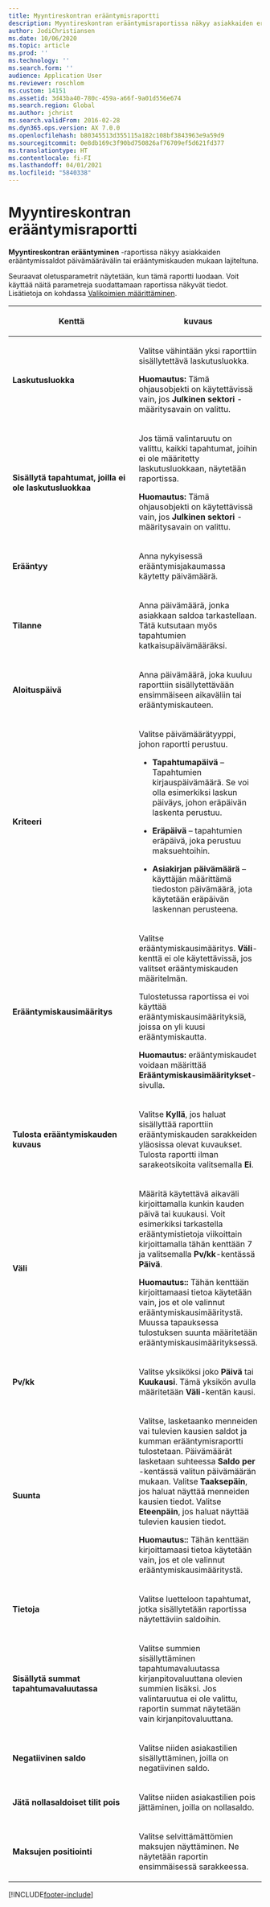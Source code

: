 ```yaml
---
title: Myyntireskontran erääntymisraportti
description: Myyntireskontran erääntymisraportissa näkyy asiakkaiden erääntymissaldot päivämäärävälin tai erääntymiskauden mukaan lajiteltuna.
author: JodiChristiansen
ms.date: 10/06/2020
ms.topic: article
ms.prod: ''
ms.technology: ''
ms.search.form: ''
audience: Application User
ms.reviewer: roschlom
ms.custom: 14151
ms.assetid: 3d43ba40-780c-459a-a66f-9a01d556e674
ms.search.region: Global
ms.author: jchrist
ms.search.validFrom: 2016-02-28
ms.dyn365.ops.version: AX 7.0.0
ms.openlocfilehash: b80345513d355115a182c108bf3843963e9a59d9
ms.sourcegitcommit: 0e8db169c3f90bd750826af76709ef5d621fd377
ms.translationtype: HT
ms.contentlocale: fi-FI
ms.lasthandoff: 04/01/2021
ms.locfileid: "5840338"
---
```

# <a name="customer-aging-report"></a>Myyntireskontran erääntymisraportti 

**Myyntireskontran erääntyminen** -raportissa näkyy asiakkaiden erääntymissaldot päivämäärävälin tai erääntymiskauden mukaan lajiteltuna.

Seuraavat oletusparametrit näytetään, kun tämä raportti luodaan. Voit käyttää näitä parametreja suodattamaan raportissa näkyvät tiedot. Lisätietoja on kohdassa [Valikoimien määrittäminen](set-up-collections.md).

<table>
<colgroup>
<col style="width: 50%" />
<col style="width: 50%" />
</colgroup>
<thead>
<tr class="header">
<th><p>Kenttä</p></th>
<th><p>kuvaus</p></th>
</tr>
</thead>
<tbody>
<tr class="odd">
<td><p><strong>Laskutusluokka</strong></p></td>
<td><p>Valitse vähintään yksi raporttiin sisällytettävä laskutusluokka.</p>
<div class="alert">

**Huomautus:** Tämä ohjausobjekti on käytettävissä vain, jos <STRONG>Julkinen sektori</STRONG> -määritysavain on valittu.</P>


</div></td>
</tr>
<tr class="even">
<td><p><strong>Sisällytä tapahtumat, joilla ei ole laskutusluokkaa</strong></p></td>
<td><p>Jos tämä valintaruutu on valittu, kaikki tapahtumat, joihin ei ole määritetty laskutusluokkaan, näytetään raportissa.</p>
<div class="alert">

**Huomautus:** Tämä ohjausobjekti on käytettävissä vain, jos <STRONG>Julkinen sektori</STRONG> -määritysavain on valittu.</P>

</div></td>
</tr>
<tr class="odd">
<td><p><strong>Erääntyy</strong></p></td>
<td><p>Anna nykyisessä erääntymisjakaumassa käytetty päivämäärä.</p></td>
</tr>
<tr class="odd">
<td><p><strong>Tilanne</strong></p></td>
<td><p>Anna päivämäärä, jonka asiakkaan saldoa tarkastellaan. Tätä kutsutaan myös tapahtumien katkaisupäivämääräksi.</p></td>
</tr>
<tr class="even">
<td><p><strong>Aloituspäivä</strong></p></td>
<td><p>Anna päivämäärä, joka kuuluu raporttiin sisällytettävään ensimmäiseen aikaväliin tai erääntymiskauteen.</p></td>
</tr>
<tr class="odd">
<td><p><strong>Kriteeri</strong></p></td>
<td><p>Valitse päivämäärätyyppi, johon raportti perustuu.</p>
<ul>
<li><p><strong>Tapahtumapäivä</strong> – Tapahtumien kirjauspäivämäärä. Se voi olla esimerkiksi laskun päiväys, johon eräpäivän laskenta perustuu.</p></li>
<li><p><strong>Eräpäivä</strong> – tapahtumien eräpäivä, joka perustuu maksuehtoihin.</p></li>
<li><p><strong>Asiakirjan päivämäärä</strong> – käyttäjän määrittämä tiedoston päivämäärä, jota käytetään eräpäivän laskennan perusteena.</p></li>
</ul></td>
</tr>
<tr class="even">
<td><p><strong>Erääntymiskausimääritys</strong></p></td>
<td><p>Valitse erääntymiskausimääritys. <strong>Väli</strong>-kenttä ei ole käytettävissä, jos valitset erääntymiskauden määritelmän.</p>
<p>Tulostetussa raportissa ei voi käyttää erääntymiskausimäärityksiä, joissa on yli kuusi erääntymiskautta.</p>
<div class="alert">

**Huomautus:** erääntymiskaudet voidaan määrittää <STRONG>Erääntymiskausimääritykset</STRONG>-sivulla.</P>


</div></td>
</tr>
<tr class="odd">
<td><p><strong>Tulosta erääntymiskauden kuvaus</strong></p></td>
<td><p>Valitse <strong>Kyllä</strong>, jos haluat sisällyttää raporttiin erääntymiskauden sarakkeiden yläosissa olevat kuvaukset. Tulosta raportti ilman sarakeotsikoita valitsemalla <strong>Ei</strong>.</p></td>
</tr>
<tr class="even">
<td><p><strong>Väli</strong></p></td>
<td><p>Määritä käytettävä aikaväli kirjoittamalla kunkin kauden päivä tai kuukausi. Voit esimerkiksi tarkastella erääntymistietoja viikoittain kirjoittamalla tähän kenttään 7 ja valitsemalla <strong>Pv/kk</strong>-kentässä <strong>Päivä</strong>.</p>
<div class="alert">

**Huomautus::** Tähän kenttään kirjoittamaasi tietoa käytetään vain, jos et ole valinnut erääntymiskausimääritystä. Muussa tapauksessa tulostuksen suunta määritetään erääntymiskausimäärityksessä.</P>


</div></td>
</tr>
<tr class="odd">
<td><p><strong>Pv/kk</strong></p></td>
<td><p>Valitse yksiköksi joko <strong>Päivä</strong> tai <strong>Kuukausi</strong>. Tämä yksikön avulla määritetään <strong>Väli</strong>-kentän kausi.</p></td>
</tr>
<tr class="even">
<td><p><strong>Suunta</strong></p></td>
<td><p>Valitse, lasketaanko menneiden vai tulevien kausien saldot ja kumman erääntymisraportti tulostetaan. Päivämäärät lasketaan suhteessa <strong>Saldo per</strong> -kentässä valitun päivämäärän mukaan. Valitse <strong>Taaksepäin</strong>, jos haluat näyttää menneiden kausien tiedot. Valitse <strong>Eteenpäin</strong>, jos haluat näyttää tulevien kausien tiedot.</p>
<div class="alert">
  
<STRONG>Huomautus::</STRONG> Tähän kenttään kirjoittamaasi tietoa käytetään vain, jos et ole valinnut erääntymiskausimääritystä.</P>


</div></td>
</tr>
<tr class="odd">
<td><p><strong>Tietoja</strong></p></td>
<td><p>Valitse luetteloon tapahtumat, jotka sisällytetään raportissa näytettäviin saldoihin.</p></td>
</tr>
<tr class="even">
<td><p><strong>Sisällytä summat tapahtumavaluutassa</strong></p></td>
<td><p>Valitse summien sisällyttäminen tapahtumavaluutassa kirjanpitovaluuttana olevien summien lisäksi. Jos valintaruutua ei ole valittu, raportin summat näytetään vain kirjanpitovaluuttana.</p></td>
</tr>
<tr class="odd">
<td><p><strong>Negatiivinen saldo</strong></p></td>
<td><p>Valitse niiden asiakastilien sisällyttäminen, joilla on negatiivinen saldo.</p></td>
</tr>
<tr class="even">
<td><p><strong>Jätä nollasaldoiset tilit pois</strong></p></td>
<td><p>Valitse niiden asiakastilien pois jättäminen, joilla on nollasaldo.</p></td>
</tr>
<tr class="odd">
<td><p><strong>Maksujen positiointi</strong></p></td>
<td><p>Valitse selvittämättömien maksujen näyttäminen. Ne näytetään raportin ensimmäisessä sarakkeessa.</p></td>
</tr>
</tbody>
</table>



[!INCLUDE[footer-include](../../includes/footer-banner.md)]